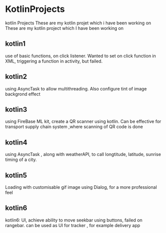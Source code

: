 # KotlinProjects
kotlin Projects
These are my kotlin projet which i have been working on
These are my kotlin project which I have been working on
 
 ## kotlin1
use of basic functions, on click listener. Wanted to set on click function in XML, triggering a function in activity,  but failed.

 ## kotlin2
using AsyncTask to allow multithreading. Also configure tint of image backgrond effect
  
  ## kotlin3
  
  using FireBase ML kit, create a QR scanner using kotlin. Can be effective for transport supply chain system ,where scanning of QR code is done
  ## kotlin4
  using AsyncTask , along with weatherAPI, to call longtitude, latitude, sunrise timing of a city.
  
## kotlin5 
Loading  with customisable gif image using Dialog, for a more professional feel 
## kotlin6
kotlin6: UI, achieve ability to move seekbar using buttons, failed on rangebar. can be used as UI for tracker , for example delivery app
